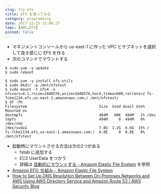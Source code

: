 ```yaml
---
slug: try-efs
title: EFS を使ってみる
category: programming
date: 2017-12-25 15:00:27
tags: [AWS,EFS]
pinned: false
---
```


- マネジメントコンソールから us-east-1 に作った VPC とサブネットを選択して良き感じに EFS を作る
- 次のコマンドでマウントする

```
$ sudo yum -y update
$ sudo reboot 

$ sudo yum -y install nfs-utils
$ sudo mkdir -p /mnt/nfstest
$ sudo mount -t nfs4 -o nfsvers=4.1,rsize=1048576,wsize=1048576,hard,timeo=600,retrans=2 fs-7cbe1134.efs.us-east-1.amazonaws.com:/ /mnt/nfstest/
$ df -Ph
Filesystem                                 Size  Used Avail Use% Mounted on
devtmpfs                                   484M   60K  484M   1% /dev
tmpfs                                      494M     0  494M   0% /dev/shm
/dev/xvda1                                 7.8G  1.2G  6.6G  15% /
fs-7cbe1134.efs.us-east-1.amazonaws.com:/  8.0E     0  8.0E   0% /mnt/nfstest
```

- 起動時にマウントさせる方法は次の2つがある
  - fstab に追加する
  - EC2 UserData をつかう
  - 詳細は [自動的にマウントする - Amazon Elastic File System](https://docs.aws.amazon.com/ja_jp/efs/latest/ug/mount-fs-auto-mount-onreboot.html) を参照
- [Amazon EFS: 仕組み - Amazon Elastic File System](https://docs.aws.amazon.com/ja_jp/efs/latest/ug/how-it-works.html)
- [How to Set Up DNS Resolution Between On-Premises Networks and AWS Using AWS Directory Service and Amazon Route 53 | AWS Security Blog](https://aws.amazon.com/jp/blogs/security/how-to-set-up-dns-resolution-between-on-premises-networks-and-aws-using-aws-directory-service-and-amazon-route-53/)
